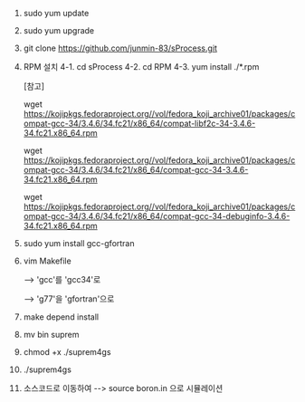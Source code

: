 1. sudo yum update
2. sudo yum upgrade
3. git clone https://github.com/junmin-83/sProcess.git
4. RPM 설치 
4-1. cd sProcess
4-2. cd RPM
4-3. yum install ./*.rpm

    [참고]

    wget https://kojipkgs.fedoraproject.org//vol/fedora_koji_archive01/packages/compat-gcc-34/3.4.6/34.fc21/x86_64/compat-libf2c-34-3.4.6-34.fc21.x86_64.rpm

    wget https://kojipkgs.fedoraproject.org//vol/fedora_koji_archive01/packages/compat-gcc-34/3.4.6/34.fc21/x86_64/compat-gcc-34-3.4.6-34.fc21.x86_64.rpm

    wget https://kojipkgs.fedoraproject.org//vol/fedora_koji_archive01/packages/compat-gcc-34/3.4.6/34.fc21/x86_64/compat-gcc-34-debuginfo-3.4.6-34.fc21.x86_64.rpm

5. sudo yum install gcc-gfortran

6. vim Makefile

    --> 'gcc'를 'gcc34'로

    --> 'g77'을 'gfortran'으로

7. make depend install

8. mv bin suprem

9. chmod +x ./suprem4gs

11. ./suprem4gs

10. 소스코드로 이동하여 --> source boron.in 으로 시뮬레이션

